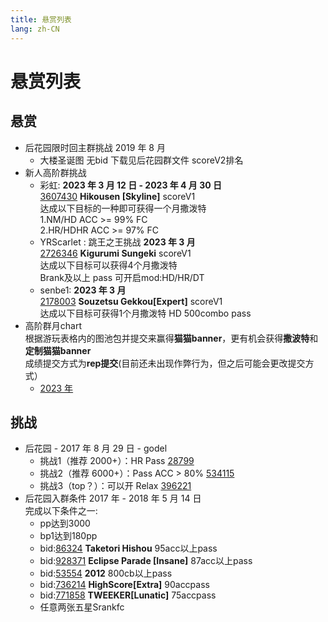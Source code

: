 ```yaml
---
title: 悬赏列表
lang: zh-CN
---
```

# 悬赏列表

## 悬赏
- 后花园限时回主群挑战 2019 年 8 月
  - 大楼圣诞图 无bid 下载见后花园群文件 scoreV2排名
- 新人高阶群挑战
  - 彩虹: **2023 年 3 月 12 日 - 2023 年 4 月 30 日**  
    [3607430](https://osu.ppy.sh/beatmapsets/1762468#osu/3607430) **Hikousen [Skyline]** scoreV1  
    达成以下目标的一种即可获得一个月撒泼特  
    1.NM/HD ACC >= 99% FC  
    2.HR/HDHR ACC >= 97% FC
  - YRScarlet : 跳王之王挑战  **2023 年 3 月**  
    [2726346](https://osu.ppy.sh/b/2726346) **Kigurumi Sungeki** scoreV1  
    达成以下目标可以获得4个月撒泼特  
    Brank及以上 pass 可开启mod:HD/HR/DT  
  - senbe1: **2023 年 3 月**  
    [2178003](https://osu.ppy.sh/b/2178003) **Souzetsu Gekkou[Expert]** scoreV1  
    达成以下目标可获得1个月撒泼特
    HD 500combo pass
- 高阶群月chart  
  根据游玩表格内的图池包并提交来赢得**猫猫banner**，更有机会获得**撒波特**和**定制猫猫banner**  
  成绩提交方式为**rep提交**(目前还未出现作弊行为，但之后可能会更改提交方式）　　
  - [2023 年](https://docs.qq.com/sheet/DZVVPb29OZFpNbFRx?tab=b14i1q)
## 挑战

- 后花园 - 2017 年 8 月 29 日 - godel
  - 挑战1（推荐 2000+）：HR Pass [28799](https://osu.ppy.sh/b/28799)
  - 挑战2（推荐 6000+）：Pass ACC > 80% [534115](https://osu.ppy.sh/b/534115)
  - 挑战3（top？）：可以开 Relax [396221](https://osu.ppy.sh/b/396221)
- 后花园入群条件 2017 年 - 2018 年 5 月 14 日  
  完成以下条件之一:
  - pp达到3000
  - bp1达到180pp
  - bid:[86324](https://osu.ppy.sh/b/86324) **Taketori Hishou** 95acc以上pass
  - bid:[928371](https://osu.ppy.sh/b/928371) **Eclipse Parade [Insane]** 87acc以上pass
  - bid:[53554](https://osu.ppy.sh/b/53554) **2012** 800cb以上pass
  - bid:[736214](https://osu.ppy.sh/beatmapsets/332532#osu/736214) **HighScore[Extra]** 90accpass
  - bid:[771858](https://osu.ppy.sh/beatmapsets/257165#osu/771858) **TWEEKER[Lunatic]** 75accpass
  - 任意两张五星Srankfc

